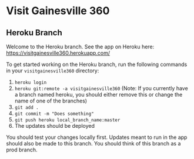 # Visit Gainesville 360

## Heroku Branch

Welcome to the Heroku branch. See the app on Heroku here: https://visitgainesville360.herokuapp.com/

To get started working on the Heroku branch, run the following commands in your `visitgainesville360` directory:

1. `heroku login`
2. `heroku git:remote -a visitgainesville360` (Note: If you currently have a branch named heroku, you should either remove this or change the name of one of the branches)
3. `git add .`
4. `git commit -m "Does something"`
5. `git push heroku local_branch_name:master`
6. The updates should be deployed

You should test your changes locally first. Updates meant to run in the app should also be made to this branch. You should think of this branch as a prod branch.
